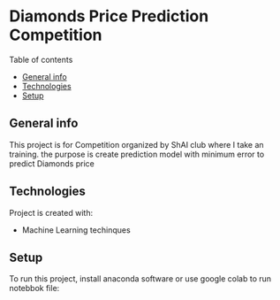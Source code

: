 # Diamonds Price Prediction Competition 



 Table of contents
* [General info](#general-info)
* [Technologies](#technologies)
* [Setup](#setup)

## General info
This project is for Competition organized by ShAI club where I take an training. 
the purpose is create prediction model with minimum error to predict Diamonds price 


## Technologies
Project is created with:
* Machine Learning techinques

## Setup
To run this project, install anaconda software or use google colab to run notebbok file:
